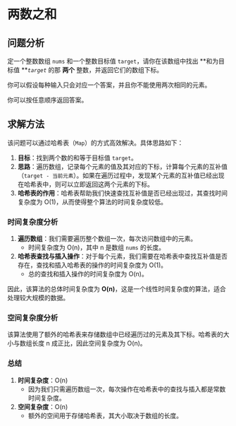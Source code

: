 # 两数之和

## 问题分析

定一个整数数组 `nums` 和一个整数目标值 `target`，请你在该数组中找出 **和为目标值 ***`target`*  的那 **两个** 整数，并返回它们的数组下标。

你可以假设每种输入只会对应一个答案，并且你不能使用两次相同的元素。

你可以按任意顺序返回答案。

## 求解方法

该问题可以通过哈希表（`Map`）的方式高效解决。具体思路如下：

1. **目标**：找到两个数的和等于目标值 `target`。
2. **思路**：遍历数组，记录每个元素的值及其对应的下标，计算每个元素的互补值（`target - 当前元素`）。如果在遍历过程中，发现某个元素的互补值已经出现在哈希表中，则可以立即返回这两个元素的下标。
3. **哈希表的作用**：哈希表帮助我们快速查找互补值是否已经出现过，其查找时间复杂度为 O(1)，从而使得整个算法的时间复杂度较低。

### 时间复杂度分析

1. **遍历数组**：我们需要遍历整个数组一次，每次访问数组中的元素。
   - 时间复杂度为 O(n)，其中 n 是数组 `nums` 的长度。
2. **哈希表查找与插入操作**：对于每个元素，我们需要在哈希表中查找互补值是否存在，查找和插入哈希表的操作的时间复杂度为 O(1)。
   - 总的查找和插入操作的时间复杂度为 O(n)。

因此，该算法的总体时间复杂度为 **O(n)**，这是一个线性时间复杂度的算法，适合处理较大规模的数据。

### 空间复杂度分析

该算法使用了额外的哈希表来存储数组中已经遍历过的元素及其下标。哈希表的大小与数组长度 n 成正比，因此空间复杂度为 O(n)。

### 总结

1. **时间复杂度**：O(n)
   - 因为我们只需遍历数组一次，每次操作在哈希表中的查找与插入都是常数时间复杂度。
2. **空间复杂度**：O(n)
   - 额外的空间用于存储哈希表，其大小取决于数组的长度。
